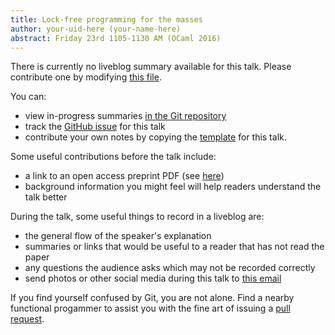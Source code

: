 ```yaml
---
title: Lock-free programming for the masses
author: your-uid-here (your-name-here)
abstract: Friday 23rd 1105-1130 AM (OCaml 2016)
---
```


There is currently no liveblog summary available for this talk. Please contribute one by modifying [this file](https://github.com/ocamllabs/icfp2016-blog/blob/master/OCaml/lockfree-programming-for-the-.md).

You can:
* view in-progress summaries [in the Git repository](https://github.com/ocamllabs/icfp2016-blog/tree/master/OCaml/lockfree-programming-for-the-/)
* track the [GitHub issue](https://github.com/ocamllabs/icfp2016-blog/issues/144) for this talk
* contribute your own notes by copying the [template](lockfree-programming-for-the-/template.md) for this talk.

Some useful contributions before the talk include:
* a link to an open access preprint PDF (see [here](https://github.com/gasche/icfp2016-papers))
* background information you might feel will help readers understand the talk better

During the talk, some useful things to record in a liveblog are:
* the general flow of the speaker's explanation
* summaries or links that would be useful to a reader that has not read the paper
* any questions the audience asks which may not be recorded correctly
* send photos or other social media during this talk to [this email](mailto:icfp16.photos@gmail.com?subject=OCaml:lockfree-programming-for-the-)

If you find yourself confused by Git, you are not alone. Find a nearby functional progammer
to assist you with the fine art of issuing a [pull request](https://help.github.com/articles/about-pull-requests/).

